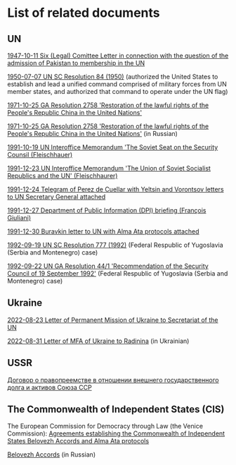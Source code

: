 
# List of related documents 

## UN 

[1947-10-11 Six (Legal) Comittee Letter in connection with the question of the admission of Pakistan to membership in the UN](https://github.com/ageyev/un-su/blob/main/documents/un/1947-10-08_Sixth_Commitee_Letter.pdf)

[1950-07-07 UN SC Resolution 84 (1950)](https://github.com/ageyev/un-su/blob/main/documents/un/1950-07-07_UN_SC_Resolution_84_1950_en.png) (authorized the United States to establish and lead a unified command comprised of military forces from UN member states, and authorized that command to operate under the UN flag)

[1971-10-25 GA Resolution 2758 'Restoration of the lawful rights of the People's Republic China in the United Nations'](https://github.com/ageyev/un-su/blob/main/documents/un/1971-10-25_UN_GA_Resolution_2758_en.png)

[1971-10-25 GA Resolution 2758 'Restoration of the lawful rights of the People's Republic China in the United Nations'](https://github.com/ageyev/un-su/blob/main/documents/un/1971-10-25_GA_Resolution_2758_ru.pdf) (in Russian)

[1991-10-19 UN Interoffice Memorandum 'The Soviet Seat on the Security Counsil (Fleischhauer)](https://github.com/ageyev/un-su/blob/main/documents/un/1991-10-16_Interoffice_Memorandum_Fleischhauer.pdf)

[1991-12-23 UN Interoffice Memorandum 'The Union of Soviet Socialist Republics and the UN' (Fleischhaurer)](https://github.com/ageyev/un-su/blob/main/documents/un/1991-12-23_Interoffice_Memorandum_Fleischhaurer.pdf)

[1991-12-24 Telegram of Perez de Cuellar with Yeltsin and Vorontsov letters to UN Secretary General attached](https://github.com/ageyev/un-su/blob/main/documents/un/1991-12-24_Telegram_of_Perez_de_Cuellar_with_RF_Letters_attached.pdf)

[1991-12-27 Department of Public Information (DPI) briefing (François Giuliani)](https://github.com/ageyev/un-su/blob/main/documents/un/1991-12-27_DPI_Briefing.pdf)

[1991-12-30 Buravkin letter to UN with Alma Ata protocols attached](https://github.com/ageyev/un-su/blob/main/documents/un/1991-12-30_Buravkin_to_UN.pdf) 

[1992-09-19 UN SC Resolution 777 (1992)](https://github.com/ageyev/un-su/blob/main/documents/un/1992-09-19_UN_SC_Resolution_777_1992_en.png) (Federal Respublic of Yugoslavia (Serbia and Montenegro) case)

[1992-09-22 UN GA Resolution 44/1 'Recommendation of the Security Council of 19 September 1992'](https://github.com/ageyev/un-su/blob/main/documents/un/1992-09-22_UN_GA_Resolution_47-1_1992_en.png) (Federal Respublic of Yugoslavia (Serbia and Montenegro) case)

## Ukraine 

[2022-08-23 Letter of Permanent Mission of Ukraine to Secretariat of the UN](https://github.com/ageyev/un-su/blob/main/documents/ukraine/2022-08-23_permanent_mission_of_ukraine_to_secretariat_of_the_un.jpg)

[2022-08-31 Letter of MFA of Ukraine to Radinina](https://github.com/ageyev/un-su/blob/main/documents/ukraine/2022-08-31_mfa_to_radina.jpg) (in Ukrainian)

## USSR 

[Договор о правопреемстве в отношении внешнего государственного долга и активов Союза ССР](https://ru.wikisource.org/wiki/%D0%94%D0%BE%D0%B3%D0%BE%D0%B2%D0%BE%D1%80_%D0%BE_%D0%BF%D1%80%D0%B0%D0%B2%D0%BE%D0%BF%D1%80%D0%B5%D0%B5%D0%BC%D1%81%D1%82%D0%B2%D0%B5_%D0%B2_%D0%BE%D1%82%D0%BD%D0%BE%D1%88%D0%B5%D0%BD%D0%B8%D0%B8_%D0%B2%D0%BD%D0%B5%D1%88%D0%BD%D0%B5%D0%B3%D0%BE_%D0%B3%D0%BE%D1%81%D1%83%D0%B4%D0%B0%D1%80%D1%81%D1%82%D0%B2%D0%B5%D0%BD%D0%BD%D0%BE%D0%B3%D0%BE_%D0%B4%D0%BE%D0%BB%D0%B3%D0%B0_%D0%B8_%D0%B0%D0%BA%D1%82%D0%B8%D0%B2%D0%BE%D0%B2_%D0%A1%D0%BE%D1%8E%D0%B7%D0%B0_%D0%A1%D0%A1%D0%A0)

## The Commonwealth of Independent States (CIS)

The European Commission for Democracy through Law (the Venice Commission): [Agreements establishing the Commonwealth of Independent States Belovezh Accords and Alma Ata protocols](https://github.com/ageyev/un-su/blob/main/documents/cis/alma-alta-commonwealth-of-independent-states-december-1991.pdf)

[Belovezh Accords](https://github.com/ageyev/un-su/blob/main/documents/cis/1991-12-08_Belovezh_Accords_ru.pdf) (in Russian)
